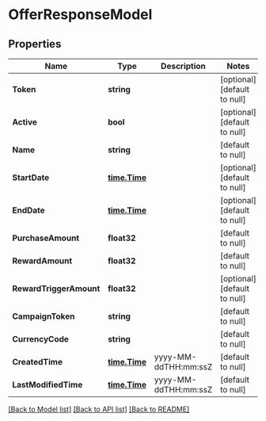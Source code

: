 # OfferResponseModel

## Properties
Name | Type | Description | Notes
------------ | ------------- | ------------- | -------------
**Token** | **string** |  | [optional] [default to null]
**Active** | **bool** |  | [optional] [default to null]
**Name** | **string** |  | [default to null]
**StartDate** | [**time.Time**](time.Time.md) |  | [optional] [default to null]
**EndDate** | [**time.Time**](time.Time.md) |  | [optional] [default to null]
**PurchaseAmount** | **float32** |  | [default to null]
**RewardAmount** | **float32** |  | [default to null]
**RewardTriggerAmount** | **float32** |  | [optional] [default to null]
**CampaignToken** | **string** |  | [default to null]
**CurrencyCode** | **string** |  | [default to null]
**CreatedTime** | [**time.Time**](time.Time.md) | yyyy-MM-ddTHH:mm:ssZ | [default to null]
**LastModifiedTime** | [**time.Time**](time.Time.md) | yyyy-MM-ddTHH:mm:ssZ | [default to null]

[[Back to Model list]](../README.md#documentation-for-models) [[Back to API list]](../README.md#documentation-for-api-endpoints) [[Back to README]](../README.md)


